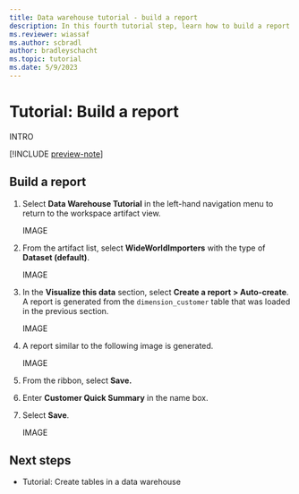 ```yaml
---
title: Data warehouse tutorial - build a report
description: In this fourth tutorial step, learn how to build a report with the data you ingested into your warehouse in the last step.
ms.reviewer: wiassaf
ms.author: scbradl
author: bradleyschacht
ms.topic: tutorial
ms.date: 5/9/2023
---
```


# Tutorial: Build a report

INTRO

[!INCLUDE [preview-note](../includes/preview-note.md)]

## Build a report

1. Select **Data Warehouse Tutorial** in the left-hand navigation menu to return to the workspace artifact view.

   IMAGE

1. From the artifact list, select **WideWorldImporters** with the type of **Dataset (default)**.

   IMAGE

1. In the **Visualize this data** section, select **Create a report > Auto-create**. A report is generated from the `dimension_customer` table that was loaded in the previous section.

   IMAGE

1. A report similar to the following image is generated.

   IMAGE

1. From the ribbon, select **Save.**

1. Enter **Customer Quick Summary** in the name box.

1. Select **Save**.

   IMAGE

## Next steps

- Tutorial: Create tables in a data warehouse
